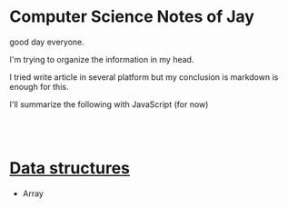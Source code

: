 # Computer Science Notes of Jay

good day everyone.

I'm trying to organize the information in my head.

I tried write article in several platform but my conclusion is markdown is enough for this.

I'll summarize the following with JavaScript (for now)
                    
<br>
<br>
                    
# [Data structures](./data-structures/data-structures.md)
* Array

<!--
* List 
* Tuple   

#  Algorithms
    * sorting
    * famous algorithms

# Programming paradigms
    * OOP - Object Oriented Programming
    * FP - Functional Programming
    
-->



